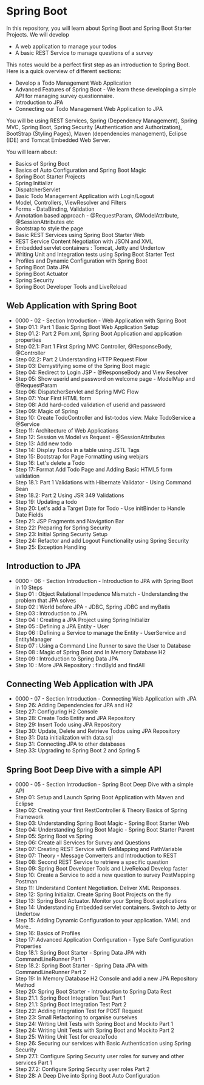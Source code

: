 # Spring Boot

In this repository, you will learn about Spring Boot and Spring Boot Starter Projects. We will develop

- A web application to manage your todos
- A basic REST Service to manage questions of a survey

This notes would be a perfect first step as an introduction to Spring Boot. Here is a quick overview of different sections:

- Develop a Todo Management Web Application
- Advanced Features of Spring Boot - We learn these developing a simple API for managing survey questionnaire.
- Introduction to JPA
- Connecting our Todo Management Web Application to JPA

You will be using REST Services, Spring (Dependency Management), Spring MVC, Spring Boot, Spring Security (Authentication and Authorization), BootStrap (Styling Pages), Maven (dependencies management), Eclipse (IDE) and Tomcat Embedded Web Server.

You will learn about:

- Basics of Spring Boot
- Basics of Auto Configuration and Spring Boot Magic
- Spring Boot Starter Projects
- Spring Initializr
- DispatcherServlet
- Basic Todo Management Application with Login/Logout
- Model, Controllers, ViewResolver and Filters
- Forms - DataBinding, Validation
- Annotation based approach - @RequestParam, @ModelAttribute, @SessionAttributes etc
- Bootstrap to style the page
- Basic REST Services using Spring Boot Starter Web
- REST Service Content Negotiation with JSON and XML
- Embedded servlet containers : Tomcat, Jetty and Undertow
- Writing Unit and Integration tests using Spring Boot Starter Test
- Profiles and Dynamic Configuration with Spring Boot
- Spring Boot Data JPA
- Spring Boot Actuator
- Spring Security
- Spring Boot Developer Tools and LiveReload

## Web Application with Spring Boot

- 0000 - 02 - Section Introduction - Web Application with Spring Boot
- Step 01.1: Part 1 Basic Spring Boot Web Application Setup
- Step 01.2: Part 2 Pom.xml, Spring Boot Application and application properties
- Step 02.1: Part 1 First Spring MVC Controller, @ResponseBody, @Controller
- Step 02.2: Part 2 Understanding HTTP Request Flow
- Step 03: Demystifying some of the Spring Boot magic
- Step 04: Redirect to Login JSP - @ResponseBody and View Resolver
- Step 05: Show userid and password on welcome page - ModelMap and @RequestParam
- Step 06: DispatcherServlet and Spring MVC Flow
- Step 07: Your First HTML form
- Step 08: Add hard-coded validation of userid and password
- Step 09: Magic of Spring
- Step 10: Create TodoController and list-todos view. Make TodoService a @Service
- Step 11: Architecture of Web Applications
- Step 12: Session vs Model vs Request - @SessionAttributes
- Step 13: Add new todo
- Step 14: Display Todos in a table using JSTL Tags
- Step 15: Bootstrap for Page Formatting using webjars
- Step 16: Let's delete a Todo
- Step 17: Format Add Todo Page and Adding Basic HTML5 form validation
- Step 18.1: Part 1 Validations with Hibernate Validator - Using Command Bean
- Step 18.2: Part 2 Using JSR 349 Validations
- Step 19: Updating a todo
- Step 20: Let's add a Target Date for Todo - Use initBinder to Handle Date Fields
- Step 21: JSP Fragments and Navigation Bar
- Step 22: Preparing for Spring Security
- Step 23: Initial Spring Security Setup
- Step 24: Refactor and add Logout Functionality using Spring Security
- Step 25: Exception Handling

## Introduction to JPA

- 0000 - 06 - Section Introduction - Introduction to JPA with Spring Boot in 10 Steps
- Step 01 : Object Relational Impedence Mismatch - Understanding the problem that JPA solves
- Step 02 : World before JPA - JDBC, Spring JDBC and myBatis
- Step 03 : Introduction to JPA
- Step 04 : Creating a JPA Project using Spring Initializr
- Step 05 : Defining a JPA Entity - User
- Step 06 : Defining a Service to manage the Entity - UserService and EntityManager
- Step 07 : Using a Command Line Runner to save the User to Database
- Step 08 : Magic of Spring Boot and In Memory Database H2
- Step 09 : Introduction to Spring Data JPA
- Step 10 : More JPA Repository : findById and findAll

## Connecting Web Application with JPA

- 0000 - 07 - Section Introduction - Connecting Web Application with JPA
- Step 26: Adding Dependencies for JPA and H2
- Step 27: Configuring H2 Console
- Step 28: Create Todo Entity and JPA Repository
- Step 29: Insert Todo using JPA Repository
- Step 30: Update, Delete and Retrieve Todos using JPA Repository
- Step 31: Data initialization with data.sql
- Step 31: Connecting JPA to other databases
- Step 33: Upgrading to Spring Boot 2 and Spring 5

## Spring Boot Deep Dive with a simple API

- 0000 - 05 - Section Introduction - Spring Boot Deep Dive with a simple API
- Step 01: Setup and Launch Spring Boot Application with Maven and Eclipse
- Step 02: Creating your first RestController & Theory Basics of Spring Framework
- Step 03: Understanding Spring Boot Magic - Spring Boot Starter Web
- Step 04: Understanding Spring Boot Magic - Spring Boot Starter Parent
- Step 05: Spring Boot vs Spring
- Step 06: Create all Services for Survey and Questions
- Step 07: Creating REST Service with GetMapping and PathVariable
- Step 07: Theory - Message Converters and Introduction to REST
- Step 08: Second REST Service to retrieve a specific question
- Step 09: Spring Boot Developer Tools and LiveReload  Develop faster
- Step 10: Create a Service to add a new question to survey PostMapping Postman
- Step 11: Understand Content Negotiation. Deliver XML Responses.
- Step 12: Spring Initializr. Create Spring Boot Projects on the fly
- Step 13: Spring Boot Actuator. Monitor your Spring Boot applications
- Step 14: Understanding Embedded servlet containers. Switch to Jetty or Undertow
- Step 15: Adding Dynamic Configuration to your application. YAML and More..
- Step 16: Basics of Profiles
- Step 17: Advanced Application Configuration - Type Safe Configuration Properties
- Step 18.1: Spring Boot Starter - Spring Data JPA with CommandLineRunner Part 1
- Step 18.2: Spring Boot Starter - Spring Data JPA with CommandLineRunner Part 2
- Step 19: In Memory Database H2 Console and add a new JPA Repository Method
- Step 20: Spring Boot Starter - Introduction to Spring Data Rest
- Step 21.1: Spring Boot Integration Test Part 1
- Step 21.1: Spring Boot Integration Test Part 2
- Step 22: Adding Integration Test for POST Request
- Step 23: Small Refactoring to organise ourselves
- Step 24: Writing Unit Tests with Spring Boot and Mockito Part 1
- Step 24: Writing Unit Tests with Spring Boot and Mockito Part 2
- Step 25: Writing Unit Test for createTodo
- Step 26: Securing our services with Basic Authentication using Spring Security
- Step 27.1: Configure Spring Security user roles for survey and other services Part 1
- Step 27.2: Configure Spring Security user roles Part 2
- Step 28: A Deep Dive into Spring Boot Auto Configuration
